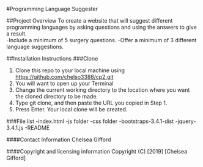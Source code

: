 #Programming Language Suggester

##Project Overview
To create a website that will suggest different programming languages by asking questions and using the answers to give a result.  
-Include a minimum of 5 surgery questions.
-Offer a minimum of 3 different language suggestions.


##Installation Instructions
###Clone
1. Clone this repo to your local machine using https://github.com/chelso3388/cp2.git
2. You will want to open up your Terminal 
3. Change the current working directory to the location where you want the cloned directory to be made.
4. Type git clone, and then paste the URL you copied in Step 1.
5. Press Enter. Your local clone will be created.

###File list
-index.html
-js folder
-css folder
-bootstraps-3.4.1-dist
-jquery-3.4.1.js
-README

####Contact Information
Chelsea Gifford

####Copyright and licensing information
Copyright (C) [2019] [Chelsea Gifford]








